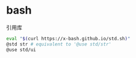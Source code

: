 # bash

引用库

```bash
eval "$(curl https://x-bash.github.io/std.sh)"
@std str # equivalent to '@use std/str'
@use std/ui
```


